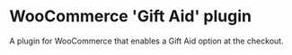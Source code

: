 # WooCommerce 'Gift Aid' plugin
A plugin for WooCommerce that enables a Gift Aid option at the checkout.
